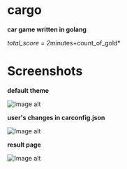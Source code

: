 # cargo
**car game written in golang**

*total_score = 2*minutes+count_of_gold*

# Screenshots

**default theme**

![Image alt](https://github.com/dotCirill/cargo/raw/master/cargo_screenshot/Screenshot_3.png)

**user's changes in carconfig.json**

![Image alt](https://github.com/dotCirill/cargo/raw/master/cargo_screenshot/Screenshot_1.png)

**result page**

![Image alt](https://github.com/dotCirill/cargo/raw/master/cargo_screenshot/Screenshot_2.png)
